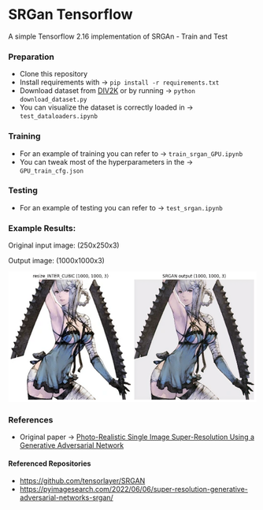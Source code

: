 # SRGan Tensorflow
A simple Tensorflow 2.16 implementation of SRGAn - Train and Test

### Preparation
- Clone this repository
- Install requirements with ->  `pip install -r requirements.txt`
- Download dataset from [DIV2K](https://data.vision.ee.ethz.ch/cvl/DIV2K/) or by running ->  `python download_dataset.py`
- You can visualize the dataset is correctly loaded in ->  `test_dataloaders.ipynb`
### Training
- For an example of training you can refer to ->  `train_srgan_GPU.ipynb`
- You can tweak most of the hyperparameters in the ->  `GPU_train_cfg.json`
### Testing
- For an example of testing you can refer to ->  `test_srgan.ipynb`
### Example Results:
Original input image: (250x250x3)

Output image: (1000x1000x3)

![img.png](img.png)

### References
- Original paper -> [Photo-Realistic Single Image Super-Resolution Using a Generative Adversarial Network](https://arxiv.org/abs/1609.04802)
#### Referenced Repositories
- https://github.com/tensorlayer/SRGAN
- https://pyimagesearch.com/2022/06/06/super-resolution-generative-adversarial-networks-srgan/



